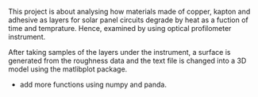 This project is about analysing how materials made of copper, kapton and adhesive as layers for solar panel circuits degrade by heat as a fuction of time and temprature. Hence, examined by using optical profilometer instrument.

After taking samples of the layers under the instrument, a surface is generated from the roughness data and the text file is changed into a 3D model using the matlibplot package.


- add more functions using numpy and panda.

